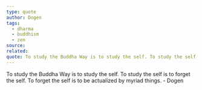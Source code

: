 ```yaml
---
type: quote
author: Dogen
tags:
  - dharma
  - buddhism
  - zen
source: 
related: 
quote: To study the Buddha Way is to study the self. To study the self is to forget the self. To forget the self is to be actualized by myriad things.
---
```

To study the Buddha Way is to study the self. To study the self is to forget the self. To forget the self is to be actualized by myriad things. - Dogen
